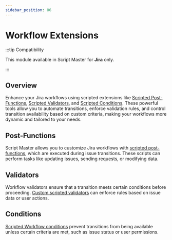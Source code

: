 ```yaml
---
sidebar_position: 86
---
```


# Workflow Extensions

:::tip Compatibility

This module available in Script Master for **Jira** only.

:::


## Overview 

Enhance your Jira workflows using scripted extensions like [Scripted Post-Functions](./workflow-post-functions/index.md), [Scripted Validators](./workflow-validators/index.md), and [Scripted Conditions](./workflow-conditions/index.md). These powerful tools allow you to automate transitions, enforce validation rules, and control transition availability based on custom criteria, making your workflows more dynamic and tailored to your needs.

## Post-Functions
Script Master allows you to customize Jira workflows with [scripted post-functions](./workflow-post-functions/index.md), which are executed during issue transitions. These scripts can perform tasks like updating issues, sending requests, or modifying data.

## Validators
Workflow validators ensure that a transition meets certain conditions before proceeding. [Custom scripted validators](./workflow-validators/index.md) can enforce rules based on issue data or user actions.

## Conditions
[Scripted Workflow conditions](./workflow-conditions/index.md) prevent transitions from being available unless certain criteria are met, such as issue status or user permissions. 
